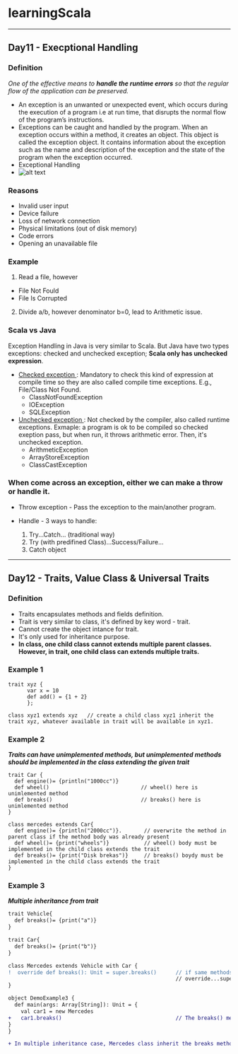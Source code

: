 # learningScala

---
## Day11 - Execptional Handling
### Definition
*One of the effective means to **handle the runtime errors** so that the regular flow of the application can be preserved.*

- An exception is an unwanted or unexpected event, which occurs during the execution of a program i.e at run time, that disrupts the normal flow of the program’s instructions.
- Exceptions can be caught and handled by the program. When an exception occurs within a method, it creates an object. This object is called the exception object. It contains information about the exception such as the name and description of the exception and the state of the program when the exception occurred.
- Exceptional Handling 
- ![alt text](https://qph.fs.quoracdn.net/main-qimg-f8158a86d1c25835cb09137a955295d3-pjlq)

### Reasons
- Invalid user input
- Device failure
- Loss of network connection
- Physical limitations (out of disk memory)
- Code errors
- Opening an unavailable file

### Example
1. Read a file, however
  - File Not Fould
  - File Is Corrupted
2. Divide a/b, however denominator b=0, lead to Arithmetic issue. 

### Scala vs Java
Exception Handling in Java is very similar to Scala. But Java have two types exceptions: checked and unchecked exception; **Scala only has unchecked expression**. 
- <ins> Checked exception </ins>: Mandatory to check this kind of expression at compile time so they are also called compile time exceptions. E.g., File/Class Not Found. 
  - ClassNotFoundException
  - IOException
  - SQLException
- <ins> Unchecked exception </ins>: Not checked by the compiler, also called runtime exceptions. Exmaple: a program is ok to be compiled so checked exeption pass, but when run, it throws arithmetic error. Then, it's unchecked exception.
  - ArithmeticException
  - ArrayStoreException
  - ClassCastException

### When come across an exception, either we can make a throw or handle it.

- Throw exception - Pass the exception to the main/another program. 

- Handle - 3 ways to handle:
  1. Try...Catch... (traditional way)
  2. Try (with predifined Class)...Success/Failure...
  3. Catch object 

---
## Day12 - Traits, Value Class & Universal Traits
### Definition
- Traits encapsulates methods and fields definition. 
- Trait is very similar to class, it's defined by key word - trait. 
- Cannot create the object intance for trait.
- It's only used for inheritance purpose.
- **In class, one child class cannot extends multiple parent classes. However, in trait, one child class can extends multiple traits.**

### Example 1
```
trait xyz {
      var x = 10
      def add() = {1 + 2}
      };
      
class xyz1 extends xyz   // create a child class xyz1 inherit the trait xyz, whatever available in trait will be available in xyz1. 
```

### Example 2
***Traits can have unimplemented methods, but unimplemented methods should be implemented in the class extending the given trait***
```
trait Car {
  def engine()= {println("1000cc")}
  def wheel()                             // wheel() here is unimlemented method
  def breaks()                            // breaks() here is unimlemented method
}

class mercedes extends Car{
  def engine()= {println("2000cc")}.       // overwrite the method in parent class if the method body was already present
  def wheel()= {print("wheels")}           // wheel() body must be implemented in the child class extends the trait
  def breaks()= {print("Disk brekas")}     // breaks() boydy must be implemented in the child class extends the trait
}
```

### Example 3
***Multiple inheritance from trait***
```diff
trait Vehicle{
  def breaks()= {print("a")}
}

trait Car{
  def breaks()= {print("b")}
}

class Mercedes extends Vehicle with Car {
!  override def breaks(): Unit = super.breaks()      // if same methods present for multiple trait, then the child class extending them must have
                                                     // override...super... statement. And, the trait extended lastly will be executed (Car here).
}

object DemoExample3 {
  def main(args: Array[String]): Unit = {
    val car1 = new Mercedes
+   car1.breaks()                                    // The breaks() method from trait Car will be executed here
}
}

+ In multiple inheritance case, Mercedes class inherit the breaks method from the last trait.
```
